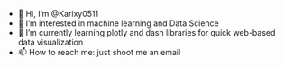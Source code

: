 - 👋 Hi, I’m @Karlxy0511
- 👀 I’m interested in machine learning and Data Science
- 🌱 I’m currently learning plotly and dash libraries for quick web-based data visualization
- 📫 How to reach me: just shoot me an email

<!---
Karlxy0511/Karlxy0511 is a ✨ special ✨ repository because its `README.md` (this file) appears on your GitHub profile.
You can click the Preview link to take a look at your changes.
--->
